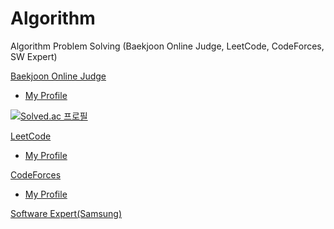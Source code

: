 # Algorithm
Algorithm Problem Solving (Baekjoon Online Judge, LeetCode, CodeForces, SW Expert)

[Baekjoon Online Judge](https://www.acmicpc.net)
- [My Profile](https://www.acmicpc.net/user/taejin1221)

[![Solved.ac
프로필](http://mazassumnida.wtf/api/v2/generate_badge?boj=taejin1221)](https://solved.ac/taejin1221)

[LeetCode](https://www.leetcode.com)
- [My Profile](https://leetcode.com/taejin1221/)

[CodeForces](https://codeforces.com) <br>
- [My Profile](https://codeforces.com/profile/wrathlion)

[Software Expert(Samsung)](https://https://swexpertacademy.com/main/main.do)
